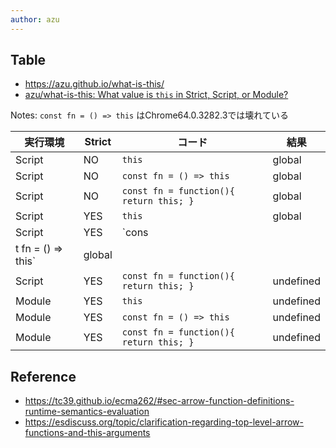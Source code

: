 ```yaml
---
author: azu
---
```


## Table

- <https://azu.github.io/what-is-this/>
- [azu/what-is-this: What value is `this` in Strict, Script, or Module?](https://github.com/azu/what-is-this "azu/what-is-this: What value is `this` in Strict, Script, or Module?")

Notes: `const fn = () => this` はChrome64.0.3282.3では壊れている

| 実行環境   | Strict | コード                                     | 結果        |
| ------ | ------ | --------------------------------------- | --------- |
| Script | NO     | `this`                                  | global    |
| Script | NO     | `const fn = () => this`                 | global    |
| Script | NO     | `const fn = function(){ return this; }` | global    |
| Script | YES    | `this`                                  | global    |
| Script | YES    | `cons
t fn = () => this`                 | global    |
| Script | YES    | `const fn = function(){ return this; }` | undefined |
| Module | YES    | `this`                                  | undefined |
| Module | YES    | `const fn = () => this`                 | undefined |
| Module | YES    | `const fn = function(){ return this; }` | undefined |



## Reference

- https://tc39.github.io/ecma262/#sec-arrow-function-definitions-runtime-semantics-evaluation
- https://esdiscuss.org/topic/clarification-regarding-top-level-arrow-functions-and-this-arguments
